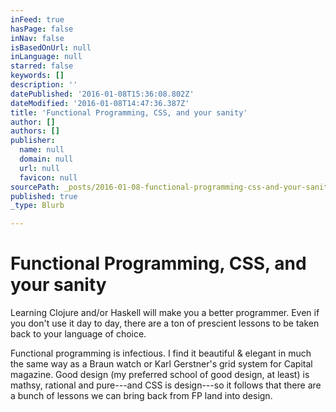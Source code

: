 ```yaml
---
inFeed: true
hasPage: false
inNav: false
isBasedOnUrl: null
inLanguage: null
starred: false
keywords: []
description: ''
datePublished: '2016-01-08T15:36:08.802Z'
dateModified: '2016-01-08T14:47:36.387Z'
title: 'Functional Programming, CSS, and your sanity'
author: []
authors: []
publisher:
  name: null
  domain: null
  url: null
  favicon: null
sourcePath: _posts/2016-01-08-functional-programming-css-and-your-sanity.md
published: true
_type: Blurb

---
```

# Functional Programming, CSS, and your sanity

Learning Clojure and/or Haskell will make you a better programmer. Even if you don't use it day to day, there are a ton of prescient lessons to be taken back to your language of choice.

Functional programming is infectious. I find it beautiful & elegant in much the same way as a Braun watch or Karl Gerstner's grid system for Capital magazine. Good design (my preferred school of good design, at least) is mathsy, rational and pure---and CSS is design---so it follows that there are a bunch of lessons we can bring back from FP land into design.